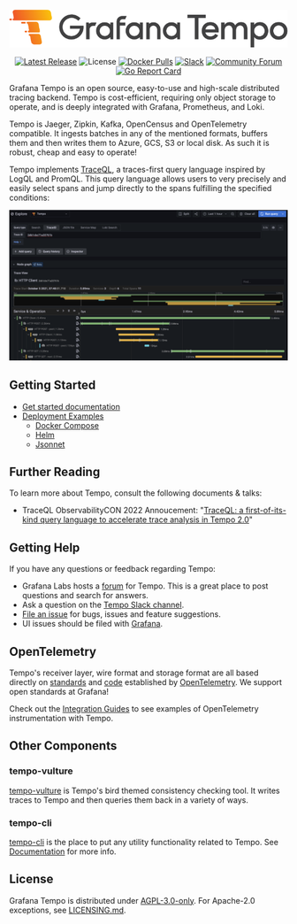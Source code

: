 <p align="center"><img src="docs/sources/tempo/logo_and_name.png" alt="Tempo Logo"></p>
<p align="center">
  <a href="https://github.com/grafana/tempo/releases"><img src="https://img.shields.io/github/v/release/grafana/tempo?display_name=tag&sort=semver" alt="Latest Release"/></a>
  <img src="https://img.shields.io/github/license/grafana/tempo" alt="License" />
  <a href="https://hub.docker.com/r/grafana/tempo/tags"><image src="https://img.shields.io/docker/pulls/grafana/tempo" alt="Docker Pulls"/></a>
  <a href="https://grafana.slack.com/archives/C01D981PEE5"><img src="https://img.shields.io/badge/join%20slack-%23tempo-brightgreen.svg" alt="Slack" /></a>
  <a href="https://community.grafana.com/c/grafana-tempo/40"><img src="https://img.shields.io/badge/discuss-tempo%20forum-orange.svg" alt="Community Forum" /></a>
  <a href="https://goreportcard.com/report/github.com/grafana/tempo"><img src="https://goreportcard.com/badge/github.com/grafana/tempo" alt="Go Report Card" /></a>
</p>

Grafana Tempo is an open source, easy-to-use and high-scale distributed tracing backend. Tempo is cost-efficient, requiring only object storage to operate, and is deeply integrated with Grafana, Prometheus, and Loki.

Tempo is Jaeger, Zipkin, Kafka, OpenCensus and OpenTelemetry compatible.  It ingests batches in any of the mentioned formats, buffers them and then writes them to Azure, GCS, S3 or local disk.  As such it is robust, cheap and easy to operate!

Tempo implements [TraceQL](https://grafana.com/docs/tempo/latest/traceql/), a traces-first query language inspired by LogQL and PromQL. This query language allows users to very precisely and easily select spans and jump directly to the spans fulfilling the specified conditions:

<p align="center"><img src="docs/sources/tempo/getting-started/assets/grafana-query.png" alt="Tempo Screenshot"></p>

## Getting Started

- [Get started documentation](https://grafana.com/docs/tempo/latest/getting-started/)
- [Deployment Examples](./example)
  - [Docker Compose](./example/docker-compose)
  - [Helm](./example/helm)
  - [Jsonnet](./example/tk)

## Further Reading

To learn more about Tempo, consult the following documents & talks:

- TraceQL ObservabilityCON 2022 Annoucement: "[TraceQL: a first-of-its-kind query language to accelerate trace analysis in Tempo 2.0][traceql-obscon-post]"

[traceql-obscon-post]: https://grafana.com/blog/2022/11/30/traceql-a-first-of-its-kind-query-language-to-accelerate-trace-analysis-in-tempo-2.0/

## Getting Help

If you have any questions or feedback regarding Tempo:

- Grafana Labs hosts a [forum](https://community.grafana.com/c/grafana-tempo/40) for Tempo. This is a great place to post questions and search for answers.
- Ask a question on the [Tempo Slack channel](https://grafana.slack.com/archives/C01D981PEE5).
- [File an issue](https://github.com/grafana/tempo/issues/new/choose) for bugs, issues and feature suggestions.
- UI issues should be filed with [Grafana](https://github.com/grafana/grafana/issues/new/choose).

## OpenTelemetry

Tempo's receiver layer, wire format and storage format are all based directly on [standards](https://github.com/open-telemetry/opentelemetry-proto) and [code](https://github.com/open-telemetry/opentelemetry-collector) established by [OpenTelemetry](https://opentelemetry.io/).  We support open standards at Grafana!

Check out the [Integration Guides](https://grafana.com/docs/tempo/latest/guides/instrumentation/) to see examples of OpenTelemetry instrumentation with Tempo.

## Other Components

### tempo-vulture
[tempo-vulture](https://github.com/grafana/tempo/tree/main/cmd/tempo-vulture) is Tempo's bird themed consistency checking tool.  It writes traces to Tempo and then queries them back in a variety of ways.

### tempo-cli
[tempo-cli](https://github.com/grafana/tempo/tree/main/cmd/tempo-cli) is the place to put any utility functionality related to Tempo. See [Documentation](https://grafana.com/docs/tempo/latest/operations/tempo_cli/) for more info.

## License

Grafana Tempo is distributed under [AGPL-3.0-only](LICENSE). For Apache-2.0 exceptions, see [LICENSING.md](LICENSING.md).
